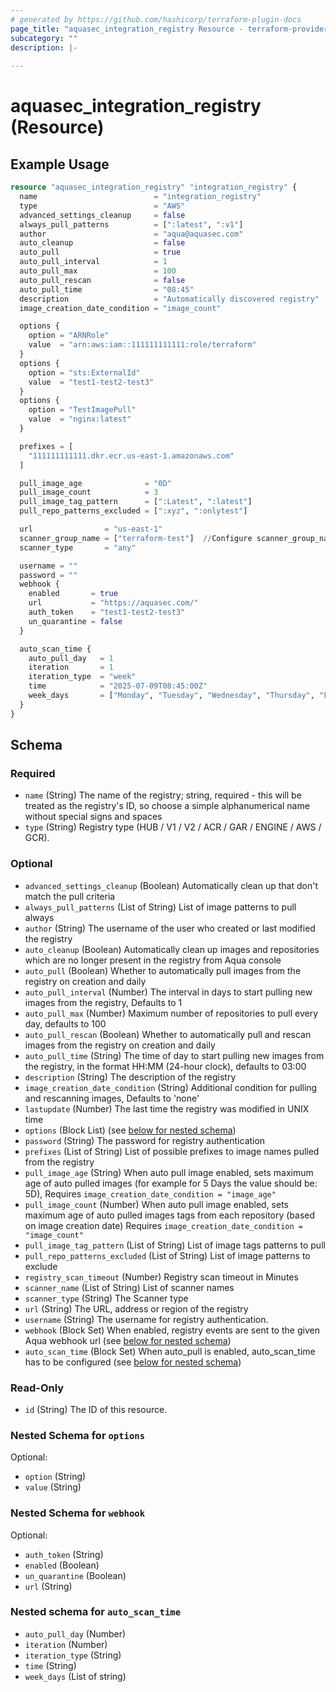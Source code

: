 ```yaml
---
# generated by https://github.com/hashicorp/terraform-plugin-docs
page_title: "aquasec_integration_registry Resource - terraform-provider-aquasec"
subcategory: ""
description: |-
  
---
```


# aquasec_integration_registry (Resource)



## Example Usage

```terraform
resource "aquasec_integration_registry" "integration_registry" {
  name                          = "integration_registry"
  type                          = "AWS"
  advanced_settings_cleanup     = false
  always_pull_patterns          = [":latest", ":v1"]
  author                        = "aqua@aquasec.com"
  auto_cleanup                  = false
  auto_pull                     = true
  auto_pull_interval            = 1
  auto_pull_max                 = 100
  auto_pull_rescan              = false
  auto_pull_time                = "08:45"
  description                   = "Automatically discovered registry"
  image_creation_date_condition = "image_count"

  options {
    option = "ARNRole"
    value  = "arn:aws:iam::111111111111:role/terraform"
  }
  options {
    option = "sts:ExternalId"
    value  = "test1-test2-test3"
  }
  options {
    option = "TestImagePull"
    value  = "nginx:latest"
  }

  prefixes = [
    "111111111111.dkr.ecr.us-east-1.amazonaws.com"
  ]

  pull_image_age              = "0D"
  pull_image_count            = 3
  pull_image_tag_pattern      = [":Latest", ":latest"]
  pull_repo_patterns_excluded = [":xyz", ":onlytest"]

  url                = "us-east-1"
  scanner_group_name = ["terraform-test"]  //Configure scanner_group_name when scanner_type is "specific"
  scanner_type       = "any"

  username = ""
  password = ""
  webhook {
    enabled       = true
    url           = "https://aquasec.com/"
    auth_token    = "test1-test2-test3"
    un_quarantine = false
  }

  auto_scan_time {
    auto_pull_day   = 1
    iteration       = 1
    iteration_type  = "week"
    time            = "2025-07-09T08:45:00Z"
    week_days       = ["Monday", "Tuesday", "Wednesday", "Thursday", "Friday"]
  }
}
```

<!-- schema generated by tfplugindocs -->
## Schema

### Required

- `name` (String) The name of the registry; string, required - this will be treated as the registry's ID, so choose a simple alphanumerical name without special signs and spaces
- `type` (String) Registry type (HUB / V1 / V2 / ACR / GAR / ENGINE / AWS / GCR).

### Optional

- `advanced_settings_cleanup` (Boolean) Automatically clean up that don't match the pull criteria
- `always_pull_patterns` (List of String) List of image patterns to pull always
- `author` (String) The username of the user who created or last modified the registry
- `auto_cleanup` (Boolean) Automatically clean up images and repositories which are no longer present in the registry from Aqua console
- `auto_pull` (Boolean) Whether to automatically pull images from the registry on creation and daily
- `auto_pull_interval` (Number) The interval in days to start pulling new images from the registry, Defaults to 1
- `auto_pull_max` (Number) Maximum number of repositories to pull every day, defaults to 100
- `auto_pull_rescan` (Boolean) Whether to automatically pull and rescan images from the registry on creation and daily
- `auto_pull_time` (String) The time of day to start pulling new images from the registry, in the format HH:MM (24-hour clock), defaults to 03:00
- `description` (String) The description of the registry
- `image_creation_date_condition` (String) Additional condition for pulling and rescanning images, Defaults to 'none'
- `lastupdate` (Number) The last time the registry was modified in UNIX time
- `options` (Block List) (see [below for nested schema](#nestedblock--options))
- `password` (String) The password for registry authentication
- `prefixes` (List of String) List of possible prefixes to image names pulled from the registry
- `pull_image_age` (String) When auto pull image enabled, sets maximum age of auto pulled images (for example for 5 Days the value should be: 5D), Requires `image_creation_date_condition = "image_age"`
- `pull_image_count` (Number) When auto pull image enabled, sets maximum age of auto pulled images tags from each repository (based on image creation date) Requires `image_creation_date_condition = "image_count"`
- `pull_image_tag_pattern` (List of String) List of image tags patterns to pull
- `pull_repo_patterns_excluded` (List of String) List of image patterns to exclude
- `registry_scan_timeout` (Number) Registry scan timeout in Minutes
- `scanner_name` (List of String) List of scanner names
- `scanner_type` (String) The Scanner type
- `url` (String) The URL, address or region of the registry
- `username` (String) The username for registry authentication.
- `webhook` (Block Set) When enabled, registry events are sent to the given Aqua webhook url (see [below for nested schema](#nestedblock--webhook))
- `auto_scan_time` (Block Set) When auto_pull is enabled, auto_scan_time has to be configured (see [below for nested schema](#nestedblock--auto_scan_time))

### Read-Only

- `id` (String) The ID of this resource.

<a id="nestedblock--options"></a>
### Nested Schema for `options`

Optional:

- `option` (String)
- `value` (String)


<a id="nestedblock--webhook"></a>
### Nested Schema for `webhook`

Optional:

- `auth_token` (String)
- `enabled` (Boolean)
- `un_quarantine` (Boolean)
- `url` (String)

<a id="nestedblock--auto_scan_time"></a>
### Nested schema for `auto_scan_time`

- `auto_pull_day` (Number)
- `iteration` (Number)
- `iteration_type` (String)
- `time` (String)
- `week_days` (List of string)


